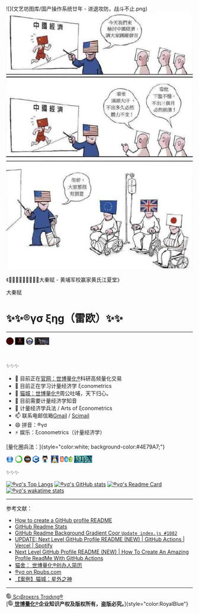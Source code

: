 ![](文艺坊图库/国产操作系统廿年 - 进退攻防，战斗不止.png) ![](文艺坊图库/大秦赋%20Chinese%20Emperor.png)

《🚩🇨🇳🔆🏹🌟👊🚀🦔大秦赋 - 黄埔军校赢家黄氏江夏堂》

大秦赋

# ✨✨®γσ ξηg（雷欧）✨✨

------------------------------------------------------------------------

<img src="文艺坊图库/大秦赋 - 北京大学.png" height="20"/> <img src="文艺坊图库/大秦赋 - 学术政府.png" height="20"/> <img src="文艺坊图库/赢家黄氏江夏堂 - 武汉大学.png" height="20"/> <img src="文艺坊图库/兵马俑 Terracotta Warriors.png" height="20"/>

<br>

✨✨✨

-   🔭 目前正在[官网：世博量化®](https://www.scibrokes.com)科研高频量化交易
-   🌱 目前正在学习计量经济学 ξconometrics
-   👯 [猫城：世博量化®](https://www.github.com/scibrokes)周公吐哺，天下归心。
-   🤔 目前需要计量经济学知音
-   💬 计量经济学兵法 / Arts of ξconometrics
-   📫 联系电邮信箱[Gmail](mailto:englianhu@gmail.com) / [Scimail](mailto:englianhu@scibrokes.com)
-   😄 拼音：®γσ
-   ⚡ 娱乐：ξconometrics（计量经济学）

[量化圈兵法：]{style="color:white; background-color:#4E79A7;"}

<img src="文艺坊图库/rstudio.png" height="20"/> <img src="文艺坊图库/anaconda.png" height="20"/> <img src="文艺坊图库/jupyterlab.png" height="20"/> <img src="文艺坊图库/cpp.png" height="20"/> <img src="文艺坊图库/github.png" height="20"/> <img src="文艺坊图库/linux1.jpg" height="20"/> <img src="文艺坊图库/html-css-js.png" height="20"/> <img src="文艺坊图库/latex.jpg" height="20"/>

✨✨✨

[![®γσ\'s Top Langs](https://github-readme-stats.vercel.app/api/top-langs/?username=englianhu&title_color=A10115&icon_color=DEG,EDAE01&text_color=EDAE01&bg_color=DEG,002C54,4CB5F5&show_icons=true&show_owner=true&langs_count=10&layout=compact)](https://github.com/englianhu/github-readme-stats) [![®γσ\'s GitHub stats](https://github-readme-stats.vercel.app/api?username=englianhu&title_color=A10115&icon_color=DEG,EDAE01&text_color=EDAE01&bg_color=DEG,002C54,4CB5F5&show_icons=true)](https://github.com/englianhu/github-readme-stats) [![®γσ\'s Readme Card](https://github-readme-stats.vercel.app/api/pin/?username=englianhu&title_color=A10115&icon_color=DEG,EDAE01&text_color=EDAE01&bg_color=DEG,002C54,4CB5F5&show_icons=true&show_owner=true&repo=github-readme-stats)](https://github.com/englianhu/github-readme-stats) [![®γσ\'s wakatime stats](https://github-readme-stats.vercel.app/api/wakatime?username=englianhu&title_color=A10115&icon_color=DEG,EDAE01&text_color=EDAE01&bg_color=DEG,002C54,4CB5F5&show_icons=true&show_owner=true&layout=compact)](https://github.com/englianhu/github-readme-stats)

------------------------------------------------------------------------

参考文献：

-   [How to create a GitHub profile README](https://youtu.be/vND_UY7xk24)
-   [GitHub Readme Stats](https://github.com/anuraghazra/github-readme-stats)
-   [GitHub Readme Background Gradient Coor `Update index.js #1082`](https://github.com/anuraghazra/github-readme-stats/pull/1082#issuecomment-847753937)
-   [UPDATE: Next Level GitHub Profile README (NEW) \| GitHub Actions \| Vercel \| Spotify](https://www.youtube.com/watch?v=n6d4KHSKqGk&t=107s)
-   [Next Level GitHub Profile README (NEW) \| How To Create An Amazing Profile ReadMe With GitHub Actions](https://www.youtube.com/watch?v=ECuqb5Tv9qI)
-   [猫舍： 世博量化®创办人简历](https://www.github.com/scibrokes/owner)
-   [®γσ on Rpubs.com](https://rpubs.com/englianhu)
-   [【案例】猫城：星外之神](https://github.com/wszqkzqk)

------------------------------------------------------------------------

[<img src="文艺坊图库/Scibrokes.png" width="14"/> Sςιβrοκεrs Trαdιηg®](http://www.scibrokes.com)<br> [[**<img src="文艺坊图库/Scibrokes.png" width="14"/> 世博量化®**](http://www.scibrokes.com)**企业知识产权及版权所有，盗版必究。**]{style="color:RoyalBlue"}
